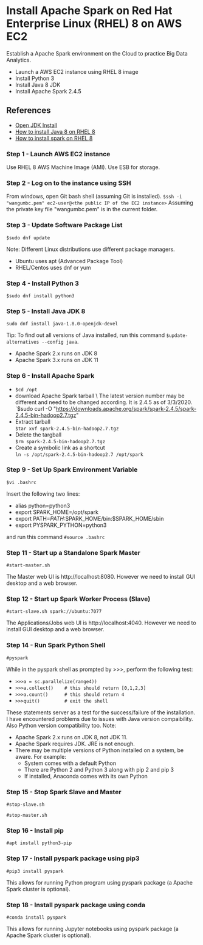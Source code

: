 # Install Apache Spark on Red Hat Enterprise Linux (RHEL) 8 on AWS EC2
Establish a Apache Spark environment on the Cloud to practice Big Data Analytics. 
- Launch a AWS EC2 instance using RHEL 8 image
- Install Python 3 
- Install Java 8 JDK
- Install Apache Spark 2.4.5

## References
- [Open JDK Install](https://openjdk.java.net/install/)
- [How to install Java 8 on RHEL 8](https://www.tecmint.com/install-java-on-rhel-8/)
- [How to install spark on RHEL 8](https://linuxconfig.org/how-to-install-spark-on-redhat-8)


### Step 1 - Launch AWS EC2 instance 
Use RHEL 8 AWS Machine Image (AMI). Use ESB for storage. 
### Step 2 - Log on to the instance using SSH
From windows, open Git bash shell (assuming Git is installed).
`$ssh -i "wangumbc.pem" ec2-user@<the public IP of the EC2 instance>`
Assuming the private key file "wangumbc.pem" is in the current folder.
### Step 3 - Update Software Package List
`$sudo dnf update`

Note: Different Linux distributions use different package managers. 
- Ubuntu uses apt (Advanced Package Tool)
- RHEL/Centos uses dnf or yum
### Step 4 - Install Python 3
`$sudo dnf install python3`
### Step 5 - Install Java JDK 8
`sudo dnf install java-1.8.0-openjdk-devel`

Tip: To find out all versions of Java installed, run this command `$update-alternatives --config java`. 
- Apache Spark 2.x runs on JDK 8 
- Apache Spark 3.x runs on JDK 11
### Step 6 - Install Apache Spark 
- `$cd /opt`
- download Apache Spark tarball \ 
The latest version number may be different and need to be changed according. It is 2.4.5 as of 3/3/2020. \
`$sudo curl -O "https://downloads.apache.org/spark/spark-2.4.5/spark-2.4.5-bin-hadoop2.7.tgz"
- Extract tarball \
`$tar xvf spark-2.4.5-bin-hadoop2.7.tgz`
- Delete the targball \
`$rm spark-2.4.5-bin-hadoop2.7.tgz`
- Create a symbolic link as a shortcut \
`ln -s /opt/spark-2.4.5-bin-hadoop2.7 /opt/spark`
### Step 9 - Set Up Spark Environment Variable
`$vi .bashrc` 

Insert the following two lines:

- alias python=python3
- export SPARK_HOME=/opt/spark
- export PATH=$PATH:$SPARK_HOME/bin:$SPARK_HOME/sbin
- export PYSPARK_PYTHON=python3

and run this command `#source .bashrc`

### Step 11 - Start up a Standalone Spark Master 
`#start-master.sh`

The Master web UI is http://localhost:8080. However we need to install GUI desktop and a web browser.
### Step 12 - Start up Spark Worker Process (Slave)
`#start-slave.sh spark://ubuntu:7077`

The Applications/Jobs web UI is http://localhost:4040. However we need to install GUI desktop and a web browser.

### Step 14 - Run Spark Python Shell
`#pyspark`

While in the pyspark shell as prompted by >>>, perform the following test:
- `>>>a = sc.parallelize(range4))`
- `>>>a.collect()    # this should return [0,1,2,3]`
- `>>>a.count()      # this should return 4`
- `>>>quit()         # exit the shell`

These statements server as a test for the success/failure of the installation. I have encountered problems due to issues with Java version compaibility. Also Python version compatibility too. Note:
- Apache Spark 2.x runs on JDK 8, not JDK 11. 
- Apache Spark requires JDK. JRE is not enough.
- There may be multiple versions of Python installed on a system, be aware. For example:
    - System comes with a default Python
    - There are Python 2 and Python 3 along with pip 2 and pip 3
    - If installed, Anaconda comes with its own Python
### Step 15 - Stop Spark Slave and Master
`#stop-slave.sh`

`#stop-master.sh`

### Step 16 - Install pip
`#apt install python3-pip`

### Step 17 - Install pyspark package using pip3
`#pip3 install pyspark`

This allows for running Python program using pyspark package (a Apache Spark cluster is optional). 
### Step 18 - Install pyspark package using conda
`#conda install pyspark`

This allows for running Jupyter notebooks using pyspark package (a Apache Spark cluster is optional). 


